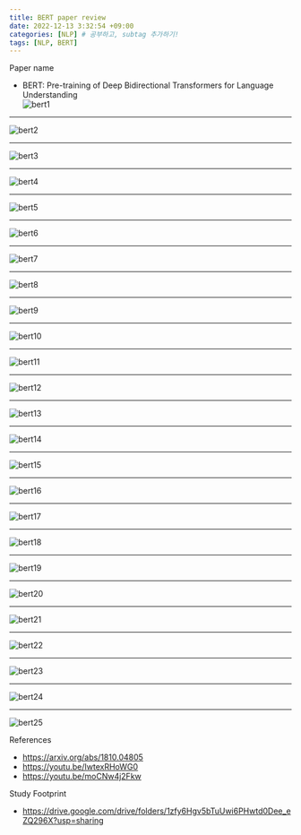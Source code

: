 ```yaml
---
title: BERT paper review
date: 2022-12-13 3:32:54 +09:00
categories: [NLP] # 공부하고, subtag 추가하기!
tags: [NLP, BERT]
---
```


Paper name  
- BERT: Pre-training of Deep Bidirectional Transformers for Language Understanding  
![bert1](/assets/img/BERT_paper_review/slide1.JPG)

* * *

![bert2](/assets/img/BERT_paper_review/slide2.JPG)

* * *

![bert3](/assets/img/BERT_paper_review/slide3.JPG)

* * *

![bert4](/assets/img/BERT_paper_review/slide4.JPG)

* * *

![bert5](/assets/img/BERT_paper_review/slide5.JPG)

* * *

![bert6](/assets/img/BERT_paper_review/slide6.JPG)

* * *

![bert7](/assets/img/BERT_paper_review/slide7.JPG)

* * *

![bert8](/assets/img/BERT_paper_review/slide8.JPG)

* * *

![bert9](/assets/img/BERT_paper_review/slide9.JPG)

* * *

![bert10](/assets/img/BERT_paper_review/slide10.JPG)

* * *

![bert11](/assets/img/BERT_paper_review/slide11.JPG)

* * *

![bert12](/assets/img/BERT_paper_review/slide12.JPG)

* * *

![bert13](/assets/img/BERT_paper_review/slide13.JPG)

* * *

![bert14](/assets/img/BERT_paper_review/slide14.JPG)

* * *

![bert15](/assets/img/BERT_paper_review/slide15.JPG)

* * *

![bert16](/assets/img/BERT_paper_review/slide16.JPG)

* * *

![bert17](/assets/img/BERT_paper_review/slide17.JPG)

* * *

![bert18](/assets/img/BERT_paper_review/slide18.JPG)

* * *

![bert19](/assets/img/BERT_paper_review/slide19.JPG)

* * *

![bert20](/assets/img/BERT_paper_review/slide20.JPG)

* * *

![bert21](/assets/img/BERT_paper_review/slide21.JPG)

* * *

![bert22](/assets/img/BERT_paper_review/slide22.JPG)

* * *

![bert23](/assets/img/BERT_paper_review/slide23.JPG)

* * *

![bert24](/assets/img/BERT_paper_review/slide24.JPG)

* * *

![bert25](/assets/img/BERT_paper_review/slide25.JPG)

References  
- https://arxiv.org/abs/1810.04805
- https://youtu.be/IwtexRHoWG0
- https://youtu.be/moCNw4j2Fkw

Study Footprint
- https://drive.google.com/drive/folders/1zfy6Hgv5bTuUwi6PHwtd0Dee_eZQ296X?usp=sharing